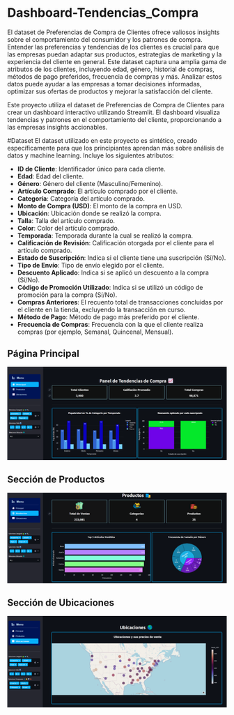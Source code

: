 # Dashboard-Tendencias_Compra
El dataset de Preferencias de Compra de Clientes ofrece valiosos insights sobre el comportamiento del consumidor y los patrones de compra. Entender las preferencias y tendencias de los clientes es crucial para que las empresas puedan adaptar sus productos, estrategias de marketing y la experiencia del cliente en general. Este dataset captura una amplia gama de atributos de los clientes, incluyendo edad, género, historial de compras, métodos de pago preferidos, frecuencia de compras y más. Analizar estos datos puede ayudar a las empresas a tomar decisiones informadas, optimizar sus ofertas de productos y mejorar la satisfacción del cliente.

Este proyecto utiliza el dataset de Preferencias de Compra de Clientes para crear un dashboard interactivo utilizando Streamlit. El dashboard visualiza tendencias y patrones en el comportamiento del cliente, proporcionando a las empresas insights accionables.

#Dataset
El dataset utilizado en este proyecto es sintético, creado específicamente para que los principiantes aprendan más sobre análisis de datos y machine learning. Incluye los siguientes atributos:

- **ID de Cliente**: Identificador único para cada cliente.
- **Edad**: Edad del cliente.
- **Género**: Género del cliente (Masculino/Femenino).
- **Artículo Comprado**: El artículo comprado por el cliente.
- **Categoría**: Categoría del artículo comprado.
- **Monto de Compra (USD)**: El monto de la compra en USD.
- **Ubicación**: Ubicación donde se realizó la compra.
- **Talla**: Talla del artículo comprado.
- **Color**: Color del artículo comprado.
- **Temporada**: Temporada durante la cual se realizó la compra.
- **Calificación de Revisión**: Calificación otorgada por el cliente para el artículo comprado.
- **Estado de Suscripción**: Indica si el cliente tiene una suscripción (Sí/No).
- **Tipo de Envío**: Tipo de envío elegido por el cliente.
- **Descuento Aplicado**: Indica si se aplicó un descuento a la compra (Sí/No).
- **Código de Promoción Utilizado**: Indica si se utilizó un código de promoción para la compra (Sí/No).
- **Compras Anteriores**: El recuento total de transacciones concluidas por el cliente en la tienda, excluyendo la transacción en curso.
- **Método de Pago**: Método de pago más preferido por el cliente.
- **Frecuencia de Compras**: Frecuencia con la que el cliente realiza compras (por ejemplo, Semanal, Quincenal, Mensual).

## Página Principal
![Página Principal](https://github.com/Alejo97sk/Dashboard-Tendencias_Compra/blob/e5aa0c4fb4a9957634038423c90f4fd5fc07f16f/Preview%20Dashboard/principal.png)

## Sección de Productos
![Sección de Productos](https://github.com/Alejo97sk/Dashboard-Tendencias_Compra/blob/e5aa0c4fb4a9957634038423c90f4fd5fc07f16f/Preview%20Dashboard/productos.png)

## Sección de Ubicaciones
![Sección de Ubicaciones 1](https://github.com/Alejo97sk/Dashboard-Tendencias_Compra/blob/e5aa0c4fb4a9957634038423c90f4fd5fc07f16f/Preview%20Dashboard/ubicaciones.png)


